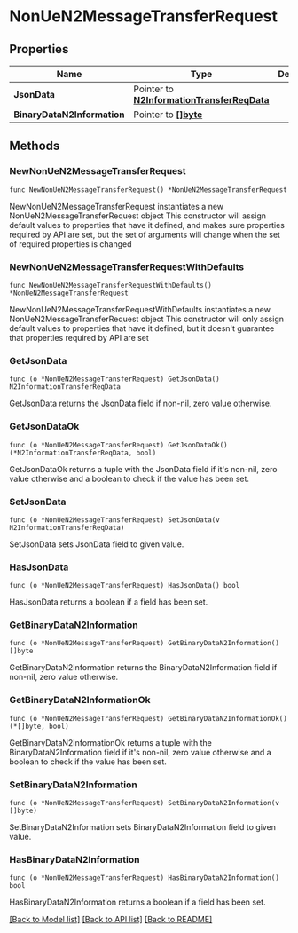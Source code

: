 # NonUeN2MessageTransferRequest

## Properties

Name | Type | Description | Notes
------------ | ------------- | ------------- | -------------
**JsonData** | Pointer to [**N2InformationTransferReqData**](N2InformationTransferReqData.md) |  | [optional] 
**BinaryDataN2Information** | Pointer to [**[]byte**]([]byte.md) |  | [optional] 

## Methods

### NewNonUeN2MessageTransferRequest

`func NewNonUeN2MessageTransferRequest() *NonUeN2MessageTransferRequest`

NewNonUeN2MessageTransferRequest instantiates a new NonUeN2MessageTransferRequest object
This constructor will assign default values to properties that have it defined,
and makes sure properties required by API are set, but the set of arguments
will change when the set of required properties is changed

### NewNonUeN2MessageTransferRequestWithDefaults

`func NewNonUeN2MessageTransferRequestWithDefaults() *NonUeN2MessageTransferRequest`

NewNonUeN2MessageTransferRequestWithDefaults instantiates a new NonUeN2MessageTransferRequest object
This constructor will only assign default values to properties that have it defined,
but it doesn't guarantee that properties required by API are set

### GetJsonData

`func (o *NonUeN2MessageTransferRequest) GetJsonData() N2InformationTransferReqData`

GetJsonData returns the JsonData field if non-nil, zero value otherwise.

### GetJsonDataOk

`func (o *NonUeN2MessageTransferRequest) GetJsonDataOk() (*N2InformationTransferReqData, bool)`

GetJsonDataOk returns a tuple with the JsonData field if it's non-nil, zero value otherwise
and a boolean to check if the value has been set.

### SetJsonData

`func (o *NonUeN2MessageTransferRequest) SetJsonData(v N2InformationTransferReqData)`

SetJsonData sets JsonData field to given value.

### HasJsonData

`func (o *NonUeN2MessageTransferRequest) HasJsonData() bool`

HasJsonData returns a boolean if a field has been set.

### GetBinaryDataN2Information

`func (o *NonUeN2MessageTransferRequest) GetBinaryDataN2Information() []byte`

GetBinaryDataN2Information returns the BinaryDataN2Information field if non-nil, zero value otherwise.

### GetBinaryDataN2InformationOk

`func (o *NonUeN2MessageTransferRequest) GetBinaryDataN2InformationOk() (*[]byte, bool)`

GetBinaryDataN2InformationOk returns a tuple with the BinaryDataN2Information field if it's non-nil, zero value otherwise
and a boolean to check if the value has been set.

### SetBinaryDataN2Information

`func (o *NonUeN2MessageTransferRequest) SetBinaryDataN2Information(v []byte)`

SetBinaryDataN2Information sets BinaryDataN2Information field to given value.

### HasBinaryDataN2Information

`func (o *NonUeN2MessageTransferRequest) HasBinaryDataN2Information() bool`

HasBinaryDataN2Information returns a boolean if a field has been set.


[[Back to Model list]](../README.md#documentation-for-models) [[Back to API list]](../README.md#documentation-for-api-endpoints) [[Back to README]](../README.md)


